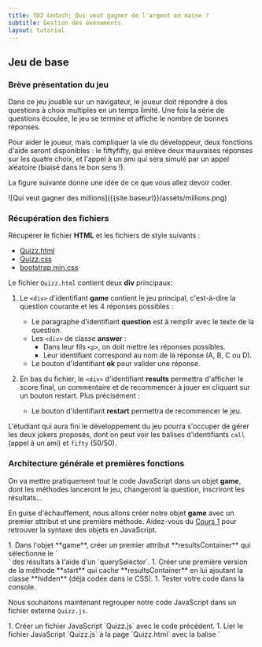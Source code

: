 ```yaml
---
title: TD2 &ndash; Qui veut gagner de l'argent en masse ?
subtitle: Gestion des événements
layout: tutorial
---
```


<!-- rajouter un konami code sur cette page de TD qui renvoie sur la page de qui
veut gagner de l'argent en masse -->

## Jeu de base

### Brève présentation du jeu

Dans ce jeu jouable sur un navigateur, le joueur doit répondre à des questions à
choix multiples en un temps limité. Une fois la série de questions écoulée, le
jeu se termine et affiche le nombre de bonnes réponses.

Pour aider le joueur, mais compliquer la vie du développeur, deux fonctions
d'aide seront disponibles : le fiftyfifty, qui enlève deux mauvaises réponses
sur les quatre choix, et l'appel à un ami qui sera simulé par un appel aléatoire
(biaisé dans le bon sens !).

La figure suivante donne une idée de ce que vous allez devoir coder.

<div class="centered">
![Qui veut gagner des millions]({{site.baseurl}}/assets/millions.png)
</div>

### Récupération des fichiers

Récupérer le fichier **HTML** et les fichiers de style suivants :

- [Quizz.html](../assets/Quizz/Quizz.html)
- [Quizz.css](../assets/Quizz/Quizz.css)
- [bootstrap.min.css](../assets/Quizz/bootstrap.min.css)

Le fichier `Quizz.html` contient deux **div** principaux:

1. Le `<div>` d'identifiant **game** contient le jeu principal, c'est-à-dire la
question courante et les 4 réponses possibles :
   - Le paragraphe d'identifiant **question** est à remplir avec le texte de la
     question.
   - Les `<div>` de classe **answer** :
     - Dans leur fils `<p>`, on doit mettre les réponses possibles.
     - Leur identifiant correspond au nom de la réponse (A, B, C ou D).
   - Le bouton d'identifiant **ok** pour valider une réponse.

2. En bas du fichier, le `<div>` d'identifiant **results** permettra d'afficher
le score final, un commentaire et de recommencer à jouer en cliquant sur un
bouton restart. Plus précisément :
   - Le bouton d'identifiant **restart** permettra de recommencer le jeu.

L'étudiant qui aura fini le développement du jeu pourra s'occuper de gérer les
deux jokers proposés, dont on peut voir les balises d'identifiants `call` (appel
à un ami) et `fifty` (50/50).

### Architecture générale et premières fonctions

On va mettre pratiquement tout le code JavaScript dans un objet **game**, dont
les méthodes lanceront le jeu, changeront la question, inscriront les
résultats...

<!-- La fin du fichier contiendra l'appel de la fonction **start**. Les dernières -->
<!-- instructions correspondent à des branchements d'événements à des fonctions de -->
<!-- traitement (handler). -->

En guise d'échauffement, nous allons créer notre objet **game** avec un premier
attribut et une première méthode. Aidez-vous du
[Cours 1]({{site.baseurl}}/classes/class1.html) pour retrouver la syntaxe des
objets en JavaScript.

<div class="exercise">
1. Dans l'objet **game**, créer un premier attribut **resultsContainer** qui
sélectionne le `<div>` des résultats à l'aide d'un `querySelector`.
1. Créer une première version de la méthode **start** qui cache
**resultsContainer** en lui ajoutant la classe **hidden** (déjà codée dans le
CSS).
1. Tester votre code dans la console.
</div>

Nous souhaitons maintenant regrouper notre code JavaScript dans un fichier
externe `Quizz.js`.

<!--

DOMContentLoaded

À la fin de game.js, associer notre fonction loadGame à l’événement DOMContentLoaded. Cet événement se produit quand la page a fini de se construire. Quelques rappels sur les gestionnaires d’événements.

-->

<div class="exercise">
1. Créer un fichier JavaScript `Quizz.js` avec le code précédent.
1. Lier le fichier JavaScript `Quizz.js` à la page `Quizz.html` avec la balise
`<script>` en fin de page Web (juste avant `</body>`).
<!-- dans l'en-tête de la page Web. -->
1. Exécuter la fonction **start** dans le fichier JS.

</div>


<div class="exercise">
1. Ajouter à l'objet **game** l'attribut **answerContainers** qui contient
**toutes** les balises de classe answer.
1. Ajouter à l'objet **game** les attributs suivants qui correspondent aux
autres éléments utiles de la page Web.

   ~~~
   questionContainer: document.querySelector("#question"),
   validateButton: document.querySelector("#ok"),
   restartButton:  document.querySelector("#restart"),
   callButton:  document.querySelector("#call"),	
   fiftyButton: document.querySelector("#fifty"),
   gameContainer: document.querySelector("#game"),
   ~~~
   {:.javascript}
</div>

### Les données des questions et des réponses

Les données des questions sont présentes dans le fichier
[QA.js](../assets/Quizz/QA.js).

<div class="exercise">
1. Établir un lien entre ce fichier et `Quizz.html` juste avant le lien avec
`Quizz.js`.
1. Inspecter le fichier `QA.js` pour comprendre sa structure.
1. Tester dans la console votre maîtrise du code en récupérant la 1ère question,
puis la 2ème réponse possible à la 1ère question et enfin l'identifiant de la
bonne réponse à la 1ère question.
</div>

### Afficher la prochaine question du jeu

On souhaite créer une méthode **displayNextQuestion** qui affiche la prochaine
question. Cette fonction se servira d'un attribut **questionID** qui stockera
l'indice de la question courante.

<!-- Ajoutez un attribut **questionID** initialisé à -1 dans **start**. -->

<div class="exercise">
1. Inspecter les balises contenues dans **questionContainer** et
**answerContainers** pour repérer l'endroit adéquat où inscrire les questions et
les réponses. Quelle solution vue lors du T1 permet d'accéder facilement à la
balise enfante d'un **answerContainers** où il faut écrire le texte ?
<!--
Attention, il faut écrire dans la balise p des answerContainers[i]
this.answerContainers[a_i].querySelector("p")
-->
1. Coder **displayNextQuestion** pour qu'elle affiche le texte de la question et
des réponses possibles au bon endroit à l'intérieur des balises stockées dans
**answerContainers** et **questionContainer**.  
  **Astuces :** On pourra utiliser l'attribut
[`innerHTML`](https://developer.mozilla.org/fr/docs/Web/API/Element/innertHTML)
pour ajouter facilement du texte aux balises. Ne pas oublier
d'initialiser **questionID** dans **start** et de la gérer dans
**displayNextQuestion**.

1. Appeler **displayNextQuestion** à la fin de la fonction **start** et vérifier
que la première question s'affiche. Appeler de nouveau **displayNextQuestion**
dans la console pour tester que cela passe bien à la question d'après.
</div>

### Gérer la sélection d'une réponse

Nous souhaitons pouvoir sélectionner une réponse. Pour cela, nous ajouterons la
classe **selected** à l'**answerContainer** correspondant (ce qui aura aussi
pour effet de changer sa couleur).

<div class="exercise">

On souhaite créer un gestionnaire d'événement **click** associé à chacun des
**answerContainer** avec pour effet de changer la couleur du `<div>`
cliqué. Nous allons procéder en plusieurs étapes. Comme
[on l'a vu en cours]({{site.baseurl}}/classes/class2.html#lobjet-vnement), la
fonction donnée au gestionnaire reçoit comme paramètre l’objet événement.

1. Pour mieux comprendre cet objet événement, créez un gestionnaire pour chacun
des **answerContainer** qui appellera une fonction (anonyme) à un argument
(l'objet événement) et affichera cet argument dans la console. Tester la
fonction et inspectez les attributs de l'objet événement pour mieux le comprendre.  
**Note :** Une fonction anonyme est une déclaration de fonction sans nom comme
par exemple

   ~~~
   function () {
     alert("Leblanc, c'est son nom, et c'est Juste, son prénom.");
   };
   ~~~
   {:.javascript}

1. En particulier, faites des `console.log` des attributs `target` et
`currentTarget` de l'objet événement. Quelle est la différence entre les deux ?
Confirmez votre réponse en lisant la documentation des fonctions sur le Mozilla
Developper Network par exemple.

2. En utilisant l'attribut **currentTarget** de l'objet événement, retrouver
l'élément HTML qui a vu son gestionnaire d'événement appeler la fonction de
traitement. Ajouter la classe **selected** à cet élément. Tester la fonction.

3. Nous souhaitons que le code de la fonction soit plutôt dans l'objet **game** dans
une méthode appelée **select**. Créer la méthode et y déplacer votre code. Donner
la fonction **select** au gestionnaire d'événement.

4. Actuellement, les cases restent sélectionnées indéfiniment. Créer
une méthode **unselectAll** qui enlève la classe **selected** de tous
les **answerContainers**. Appeler cette méthode au début de la
fonction **select**.

<span style="color:red">**Attention**</span>, vous devez être arrivés
à un code comme suit qui pose un problème classique en
JavaScript. Faisons donc un aparté sur ce problème.

~~~
game = {
  unselectAll : function () {...},
  select : function (e) {
             this.unselectAll();
             ...
           }
};

var ac = game.answerContainers[0];
ac.addEventListener("click", game.select );
~~~
{:.javascript}

</div>

Le problème est que quand la fonction **select** est appelée, elle a été
déplacée dans un autre objet. Autrement dit, on a copié la fonction ailleurs
que dans l'objet **game**.  Donc la variable **this** de **select** (qui est
résolu au moment de l'exécution) ne pointe plus sur l'objet **game**. Et
`this.unselectAll()` n'appelle plus la fonction **unselectAll** de **game**.

<!-- En pratique, le this devient l'HTMLElement avec le gestionnaire
d'événement, càd game.answerContainers[0] dans notre cas -->

**Solution simple :**

Si on écrit

~~~
ac.addEventListener("click", function (e) {
                               game.select(e);
                             } );
~~~
{:.javascript}

alors on exécute bien la méthode **select** de **game** et nos problèmes
disparaissent. Pour ceux qui veulent creuser le problème, aller voir la
[dernière section](#plus-de-dtails-sur-larrachage-de-fonction).

<div class="exercise">
5. Corriger votre problème de la fin de la question précédente.
<!-- game.answerContainers[0].addEventListener("click", function (e) { -->
<!--         game.select(e); -->
<!--     }); -->


6. Faites en sorte que le bouton Valider soit désactivé au début de chaque
question (en lui rajoutant la classe `disabled`). Et qu'il s'active dès qu'une
réponse est sélectionnée.

</div>

### Validation d'une question 

<div class="exercise">
1. La validation est la fonction déclenchée par un clic sur le bouton
**Valider**. Cette fonction doit incrémenter le nombre de bonne réponses
**nbGood** si la bonne réponse (écrite dans **data**) est égale à l'identifiant
de la question sélectionnée. (En profiter pour initialiser **nbGood** à 0 dans
**start**.)  Le jeu doit alors passer à la question suivante.

1. Profitons-en pour enlever une éventuelle sélection faite à la question
précédente en ajoutant l'appel à une méthode `unselectAll` au début de
**displayNextQuestion**.
</div>

### Fin du jeu 

<div class="exercise">
1. Si la dernière question a déjà été traitée, **displayNextQuestion** appelle
une nouvelle méthode **endGame**.

   La fonction **endGame** :

   - cache la partie jeu ;
   - affiche la partie résultat ;
   - affiche dans le paragraphe idoine la proportion de bonnes réponses.

1. Le bouton **Recommencer** appelle la fonction **start**. Du coup, la fonction
**start** doit afficher le jeu aussi.
</div>

## Fonctionnalités avancées

### Code Konami

Le principe du [code "Konami"](https://fr.wikipedia.org/wiki/Code_Konami) est
que si vous tapez le code secret

~~~
haut haut bas bas gauche droite gauche droite b a
~~~

dans le jeu, la bonne réponse s'affiche.

1. Créer une méthode **cheat** qui affiche la bonne réponse en utilisant **alert**.
1. Faites en sorte que toute touche pressée déclenche une méthode **konamiCode** 
<!-- addEventListener de "keydown" ou "keypress" -->
1. Créer une méthode **konamiCode** qui va concaténer les keycodes des touches pressées
dans une chaîne de caractères. Il restera à tester si la chaîne de caractères
correspondant au code Konami est présente dans la chaîne des touches pressées.  
   
**Conseils :**
   
   - Les codes ASCII (keycodes) du code Konami sont 38 38 40 40 37 39 37 39
   66 65.  Comme un code ASCII peut aller jusqu'à 255, on écrit tous les
   keycodes sur trois chiffres pour éviter toute ambiguïté.
   - On pourra utiliser la méthode
     [**indexOf**](https://developer.mozilla.org/fr/docs/Web/JavaScript/Reference/Objets_globaux/String/indexOf)
     pour rechercher une chaîne de caractères dans une autre.  


### Chronomètre (*timer*) de 10 secondes pour répondre aux questions

Observer d'abord la **div** de classe **progress-bar** dans le fichier
`Quizz.html`. Le principe consiste à lui attribuer le style "width:60%" pour la
remplir à 60% et ... c'est tout, l'affichage étant géré par le CSS (plus
précisément le framework Bootstrap). Il faut aussi bien sûr incrémenter ce
pourcentage au cours du temps imparti (10 secondes) de 0% à 100%.

Voici quelques suggestions pour l'implantation du chronomètre. Sentez-vous
libre de partir sur votre idée si vous le souhaitez.
 
<div class="exercise">

Récupérer la **div** de classe **progress-bar** dans un attribut
**progressBarContainer** de **game**.  Ecrire une fonction
`animateBar(percentage)` qui met à jour la **width** de la
progress-bar. Tester dans la console.

</div>

<div class="exercise">
1. Créer un attribut **questionDuration** affecté au temps imparti pour répondre
  à une question (en millisecondes).
1. Définir une fonction `updateBar(timestamp)` prenant en paramètre le temps
  courant (*timestamp*) en millisecondes. Cette fonction initialise un attribut
  `startTime=timestamp` si **startTime** est vide (c'est-à-dire non
  initialisé). Puis elle calcule le pourcentage de la progress-bar à afficher et
  appelle `animateBar(percentage)` pour modifier la **width** de la barre.
1. Testez votre fonction en l'appelant depuis la console avec de faux
`timestamp` (par exemple, `0` puis `1000` puis `2000` jusqu'à `10000`).
</div>

Cherchons maintenant à animer cette barre en déclenchant **updateBar** à chaque
frame de l'écran. Pour ceci, nous allons utiliser
[window.requestAnimationFrame](https://developer.mozilla.org/en-US/docs/Web/API/window/requestAnimationFrame)
qui prend une fonction à un argument (le **timestamp**) qui sera appelée (une
fois) lors du prochain rafraîchissement de l'écran.

<div class="exercise">
1. Faites en sorte de **updateBar** finisse par se rappeler elle-même lors du
prochain rafraîchissement de l'écran.

1. Il ne reste plus qu'à lancer **updateBar** dans **displayNextQuestion**, qui
   doit aussi réinitialiser la barre à `0%`.  
   **Attention :** Comme `updateBar` est fait pour recevoir des *timestamp*
   cohérents entre eux, donc il faut l'appeler par **requestAnimationFrame**
   comme précédemment.
   <!-- window.requestAnimationFrame(function(ts) {this.updateBar(ts);}); -->
1. Testez votre fonction et regardez, la larme à l'oeil, votre barre prendre vie.

1. Il ne reste plus qu'à gérer les conditions de lancement et d'arrêt de la
barre :
   * Faites en sorte que votre barre s'arrête quand le jeu est fini
   <!-- Avec e.g. un attribut isGameRunning -->
   * Quand le temps est dépassé (et que le jeu est en cours), on doit valider la
   réponse actuelle (et gérer dans **validate** la possibilité qu'aucune réponse
   n'ait été sélectionnée).

Tout devrait fonctionner maintenant ! 
</div>

### Bouton Fiftyfifty

Associer le bouton à une méthode **fiftyFifty** qui désactive le bouton et tire au
hasard 2 mauvaises réponses pour les cacher (avec la classe `disabled`).
<!-- Personnellement, besoin des fonctions indexOf, push  -->

De plus, ré-afficher les réponses au début de chaque question (e.g. créer
une fonction `unhideAll` similaire à `unselectAll`).


### Bouton Call

Associer le bouton à une fonction `callFriend` qui désactive le bouton et
affiche une réponse au hasard (avec quand même plus de chance d'avoir la bonne
réponse). Utiliser `alert` pour afficher le message dans une fenêtre.

<!--
Idées / Question R

 Besoin de this ou implicite ?

 Rajouter un événement avec du temps, genre un temps limite de réponse à la question
 Commencer par sélectionner (unselect, selected du bon, et enlève disabled du bouton valider)

Ordre des questions aléatoire

 This dans les gestionnaires d'événements ?
 elt.onclick = function (e) {
    console.log(this);
  };

 Est-ce que la ligne suivante ne marche pas à cause du bind de this ?

 game.callButton.onclick = game.callFriend.bind(game);
 game.callButton.onclick = function () {
 game.callFriend();
};
 -->

## Plus de détails sur l'arrachage de fonction

Voici un autre exemple pour illustrer le problème

~~~
var o1 = {x:1, getX: function () { console.log(this.x); }};
var o2 = {x:2, getX: function () { console.log(this.x); }};
o1.getX();  // → 1
o1.getX = o2.getX;
o1.getX();  // → 2
~~~
{:.javascript}

La 4ème ligne copie la fonction `o2.getX` dans `o1`. L'erreur classique est de
croire que l'exécution de `o1.getX()` exécute la fonction `o2.getX` et renvoie
`o2.x` (`=2`). Or on a copié le code de la fonction dans `o1`. Donc `o1.getX()`
exécute `console.log(this.x`) dans le contexte de l'objet `o1` et renvoie `o1.x`
(`=1`).

#### Solution simple

Si on écrit

~~~
o1.getX = function () { o2.getX(); }
~~~
{:.javascript}

dans le code précédent, alors `o1.getX()` exécute la fonction anonyme, qui
elle-même exécute `o2.getX()`, càd la fonction `getX` de `o2` (dans le contexte
de `o2`). Ainsi elle renvoie `o2.x` (`=2`).

#### Solution plus complète :

Les méthodes d'un objet peuvent être vues comme des fonctions avec un argument
`this` en plus. On peut donc voir le code précédent

~~~
var o1 = {getX: function () { console.log(this.x); }};
~~~
{:.javascript}

comme étant équivalent au code suivant

~~~
o1.getX = function (this) { console.log(this.x); } 
~~~
{:.javascript}

Alors `o1.getX()` devient un raccourci pour `o1.getX(o1);`.  En interprétant le
code précédent de cette manière, on comprend mieux son comportement :

~~~
var o1 = {x:1, getX: function (this) { console.log(this.x); }};
var o2 = {x:2, getX: function (this) { console.log(this.x); }};
// la fonction o1.getX s'exécute avec l'argument this=o1
o1.getX(o1); 
o1.getX = o2.getX2;
// la fonction o1.getX (maintenant égal à o2.getX)
// s'exécute sur l'argument this=o1, ce qui renvoie o1.x
o1.getX(o1);
// o2.getX(o1) aurait fait exactement la même chose
~~~
{:.javascript}

L'autre solution consiste donc à expliciter quel est l'argument `this` que l'on
passe à une fonction, ce qui est fait en utilisant `bind` comme dans l'exemple
suivant :

~~~
var o1 = {x:1, getX: function () { console.log(this.x); }};
var o2 = {x:2, getX: function () { console.log(this.x); }};
o1.getX();
o1.getX = o2.getX.bind(o2); // Force l'argument this à être o2
o1.getX();
~~~
{:.javascript}

Ainsi

~~~
o1.getX = o2.getX.bind(o2);
~~~
{:.javascript}

signifie alors que `o1.getX` reçoit une fonction à zéro argument qui exécute
`o2.getX(o2);` comme dans le code suivant.

~~~
o1.getX = function () { this = o2; o2.getX(this); };
~~~
{:.javascript}

Remarquons que cette solution est similaire à la solution *simple*.

## Le mot de la fin

Qui aurait pensé à taper le konami code dans la page des tds ?

<script>
var typedKeys = "";
function konamiCode (e) {
  var ekc = e.keyCode.toString();
  //  Pour écrire toujours le keyCode sur trois chiffres
  var zeroes = (ekc.length <= 2 ? "0" : "") + (ekc.length <= 1 ? "0" : "");
  typedKeys += zeroes + ekc;
  var konami = "038038040040037039037039066065";
  if (typedKeys.indexOf(konami) !== -1) {
    actionKC();
	typedKeys = "";
    }
}
function actionKC () {
  window.location.href = "https://www.youtube.com/watch?v=-xgwd5kLiDY";
}
document.body.addEventListener("keydown",konamiCode);
</script>

